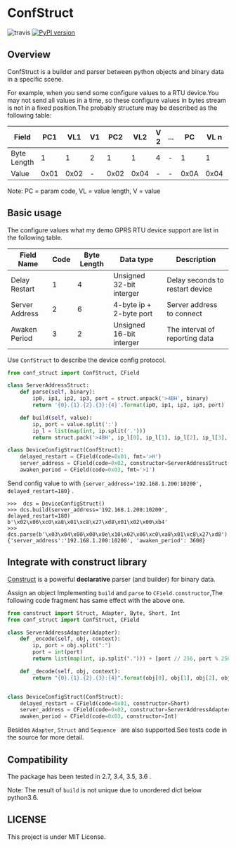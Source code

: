 # ConfStruct

![travis](https://travis-ci.org/kinegratii/ConfStruct.svg?branch=master)
[![PyPI version](https://badge.fury.io/py/ConfStruct.svg)](https://badge.fury.io/py/ConfStruct)

## Overview

ConfStruct is a builder and parser between python objects and binary data in a specific scene.

For example, when you send some configure values to a RTU device.You may not send all values in a time,
so these configure values in bytes stream is not in a fixed position.The probably structure may be described as the following table:

| Field       | PC1  | VL1  | V1   | PC2  | VL2  | V 2  | ...  | PC   | VL n | V n  |
| ----------- | ---- | ---- | ---- | ---- | ---- | ---- | ---- | ---- | ---- | ---- |
| Byte Length | 1    | 1    | 2    | 1    | 1    | 4    | -    | 1    | 1    | 4    |
| Value       | 0x01 | 0x02 | -    | 0x02 | 0x04 | -    | -    | 0x0A | 0x04 | -    |

Note: PC = param code, VL = value length, V = value

## Basic usage

The configure values what my demo GPRS RTU device support are list in the following table.

| Field Name     | Code | Byte Length | Data type                | Description                     |
| -------------- | ---- | ----------- | ------------------------ | ------------------------------- |
| Delay Restart  | 1    | 4           | Unsigned 32-bit interger | Delay seconds to restart device |
| Server Address | 2    | 6           | 4-byte ip + 2-byte port  | Server address to connect       |
| Awaken Period  | 3    | 2           | Unsigned 16-bit interger | The interval of reporting data  |

Use `ConfStruct` to describe the device config protocol.

```python
from conf_struct import ConfStruct, CField

class ServerAddressStruct:
    def parse(self, binary):
        ip0, ip1, ip2, ip3, port = struct.unpack('>4BH', binary)
        return '{0}.{1}.{2}.{3}:{4}'.format(ip0, ip1, ip2, ip3, port)

    def build(self, value):
        ip, port = value.split(':')
        ip_l = list(map(int, ip.split('.')))
        return struct.pack('>4BH', ip_l[0], ip_l[1], ip_l[2], ip_l[3], int(port))

class DeviceConfigStruct(ConfStruct):
    delayed_restart = CField(code=0x01, fmt='>H')
    server_address = CField(code=0x02, constructor=ServerAddressStruct())
    awaken_period = CField(code=0x03, fmt='>I')
```

Send config value to with `{server_address='192.168.1.200:10200', delayed_restart=180}` .

```
>>>  dcs = DeviceConfigStruct()
>>> dcs.build(server_address='192.168.1.200:10200', delayed_restart=180)
b'\x02\x06\xc0\xa8\x01\xc8\x27\xd8\x01\x02\x00\xb4'
>>> dcs.parse(b'\x03\x04\x00\x00\x0e\x10\x02\x06\xc0\xa8\x01\xc8\x27\xd8')
{'server_address':'192.168.1.200:10200', 'awaken_period': 3600}
```

## Integrate with construct library

[Construct](http://construct.readthedocs.io/en/latest/)  is a powerful **declarative** parser (and builder) for binary data.

Assign an object Implementing `build` and `parse` to `CField.constructor`,The following code fragment has same effect with the above one. 

```python
from construct import Struct, Adapter, Byte, Short, Int
from conf_struct import ConfStruct, CField

class ServerAddressAdapter(Adapter):
    def _encode(self, obj, context):
        ip, port = obj.split(":")
        port = int(port)
        return list(map(int, ip.split("."))) + [port // 256, port % 256]

    def _decode(self, obj, context):
        return "{0}.{1}.{2}.{3}:{4}".format(obj[0], obj[1], obj[2], obj[3], obj[4] * 256 + obj[5])


class DeviceConfigStruct(ConfStruct):
    delayed_restart = CField(code=0x01, constructor=Short)
    server_address = CField(code=0x02, constructor=ServerAddressAdapter(Byte[6]))
    awaken_period = CField(code=0x03, constructor=Int)
```

Besides `Adapter`, `Struct`  and `Sequence ` are also supported.See tests code in the source for more detail.

## Compatibility

The package has been tested in 2.7, 3.4, 3.5, 3.6 .

Note: The result of `build` is not unique due to unordered dict below python3.6.

## LICENSE

This project is under MIT License.